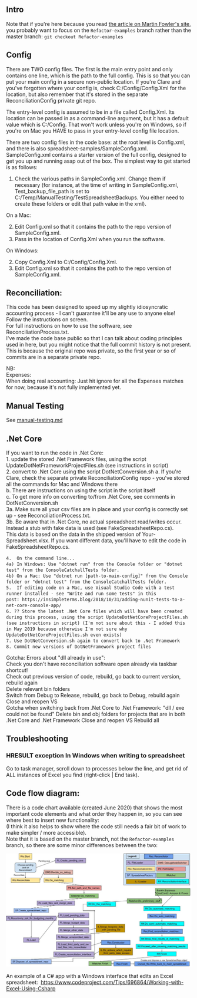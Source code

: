 ## Intro

Note that if you're here because you read [the article on Martin Fowler's site](https://martinfowler.com/articles/class-too-large.html), you probably want to focus on the `Refactor-examples` branch rather than the master branch: `git checkout Refactor-examples`  

## Config

There are TWO config files. The first is the main entry point and only contains one line, which is the path to the full config. This is so that you can put your main config in a secure non-public location. If you're Clare and you've forgotten where your config is, check C:/Config/Config.Xml for the location, but also remember that it's stored in the separate ReconciliationConfig private git repo.

The entry-level config is assumed to be in a file called Config.Xml. Its location can be passed in as a command-line argument, but it has a default value which is C:/Config. That won't work unless you're on Windows, so if you're on Mac you HAVE to pass in your entry-level config file location.

There are two config files in the code base: at the root level is Config.xml, and there is also spreadsheet-samples/SampleConfig.xml. SampleConfig.xml contains a starter version of the full config, designed to get you up and running asap out of the box. The simplest way to get started is as follows:

1. Check the various paths in SampleConfig.xml. Change them if necessary (for instance, at the time of writing in SampleConfig.xml, Test_backup_file_path is set to C:/Temp/ManualTesting/TestSpreadsheetBackups. You either need to create these folders or edit that path value in the xml).

On a Mac:  

2. Edit Config.xml so that it contains the path to the repo version of SampleConfig.xml.
3. Pass in the location of Config.Xml when you run the software.

On Windows:  

2. Copy Config.Xml to C:/Config/Config.Xml.
3. Edit Config.xml so that it contains the path to the repo version of SampleConfig.xml.

## Reconciliation:   
This code has been designed to speed up my slightly idiosyncratic accounting process - I can't guarantee it'll be any use to anyone else!  
Follow the instructions on screen.  
For full instructions on how to use the software, see ReconciliationProcess.txt.  
I've made the code base public so that I can talk about coding principles used in here, but you might notice that the full commit history is not present. This is because the original repo was private, so the first year or so of commits are in a separate private repo.  

NB:  
	Expenses:  
	When doing real accounting: Just hit ignore for all the Expenses matches for now, because it's not fully implemented yet.  

## Manual Testing
See [manual-testing.md](manual-testing.md)

## .Net Core   

If you want to run the code in .Net Core:   
	1.	update the stored .Net Framework files, using the script UpdateDotNetFrameworkProjectFiles.sh (see instructions in script)   
	2.	convert to .Net Core using the script DotNetConversion.sh 
	  a. If you're Clare, check the separate private ReconciliationConfig repo - you've stored all the commands for Mac and Windows there  
	  b. There are instructions on using the script in the script itself  
	  c. To get more info on converting to/from .Net Core, see comments in DotNetConversion.sh    
	3a. Make sure all your csv files are in place and your config is correctly set up - see ReconciliationProcess.txt.  
	3b. Be aware that in .Net Core, no actual spreadsheet read/writes occur. Instead a stub with fake data is used (see FakeSpreadsheetRepo.cs).  
	This data is based on the data in the shipped version of Your-Spreadsheet.xlsx. If you want different data, you'll have to edit the code in FakeSpreadsheetRepo.cs.  

	4.	On the command line...  	
	4a) In Windows: Use "dotnet run" from the Console folder or "dotnet test" from the ConsoleCatchallTests folder.  
	4b) On a Mac: Use "dotnet run [path-to-main-config]" from the Console folder or "dotnet test" from the ConsoleCatchallTests folder.  
	5.	If editing code on a Mac, use Visual Studio Code with a test runner installed - see "Write and run some tests" in this post: https://insimpleterms.blog/2018/10/31/adding-nunit-tests-to-a-net-core-console-app/   
	6. ?? Store the latest .Net Core files which will have been created during this process, using the script UpdateDotNetCoreProjectFiles.sh (see instructions in script) (I'm not sure about this - I added this in May 2019 because otherwise I'm not sure why UpdateDotNetCoreProjectFiles.sh even exists)  
	7. Use DotNetConversion.sh again to convert back to .Net Framework  
	8. Commit new versions of DotNetFramework project files  
Gotcha: Errors about "dll already in use":   
	Check you don't have reconciliation software open already via taskbar shortcut!   
	Check out previous version of code, rebuild, go back to current version, rebuild again  
	Delete relevant bin folders  
	Switch from Debug to Release, rebuild, go back to Debug, rebuild again  
	Close and reopen VS  
Gotcha when switching back from .Net Core to .Net Framework: "dll / exe could not be found"	
	Delete bin and obj folders for projects that are in both .Net Core and .Net Framework
	Close and reopen VS
	Rebuild all
	
## Troubleshooting
### HRESULT exception In Windows when writing to spreadsheet
Go to task manager, scroll down to processes below the line, and get rid of ALL instances of Excel you find (right-click | End task).

## Code flow diagram:

There is a code chart available (created June 2020) that shows the most important code elements and what order they happen in, so you can see where best to insert new functionality:  
(I think it also helps to show where the code still needs a fair bit of work to make simpler / more accessible).  
Note that it is based on the master branch, not the `Refactor-examples` branch, so there are some minor differences between the two:   

![code chart](/Reconciliate-flow-chart.jpg)
	
An example of a C# app with a Windows interface that edits an Excel spreadsheet:  
https://www.codeproject.com/Tips/696864/Working-with-Excel-Using-Csharp    
    
